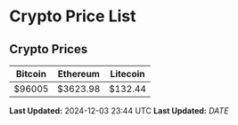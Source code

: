 # Crypto Price List

## Crypto Prices
| Bitcoin | Ethereum | Litecoin |
| ------- | -------- | -------- |
| $96005 | $3623.98 | $132.44 |
**Last Updated:** 2024-12-03 23:44 UTC
**Last Updated:** $DATE$
